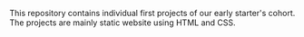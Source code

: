 This repository contains individual first projects of our early starter's cohort. The projects are mainly static website using HTML and CSS.